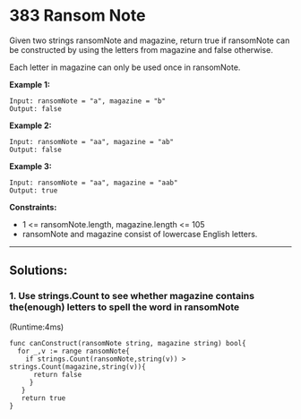 # 383 Ransom Note

Given two strings ransomNote and magazine, return true if ransomNote can be constructed by using the letters from magazine and false otherwise.

Each letter in magazine can only be used once in ransomNote.

**Example 1:**

```
Input: ransomNote = "a", magazine = "b"
Output: false
```

**Example 2:**

```
Input: ransomNote = "aa", magazine = "ab"
Output: false
```

**Example 3:**

```
Input: ransomNote = "aa", magazine = "aab"
Output: true
```

**Constraints:**

- 1 <= ransomNote.length, magazine.length <= 105
- ransomNote and magazine consist of lowercase English letters.

<hr/>

## Solutions:
### 1. Use strings.Count to see whether magazine contains the(enough) letters to spell the word in ransomNote
(Runtime:4ms)
```
func canConstruct(ransomNote string, magazine string) bool{
  for _,v := range ransomNote{
    if strings.Count(ransomNote,string(v)) > strings.Count(magazine,string(v)){
      return false
     }
   }
   return true
}
```
